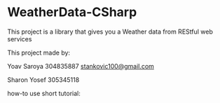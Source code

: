 # WeatherData-CSharp
This project is a library that gives you a Weather data from REStful web services

This project made by:

Yoav Saroya 304835887 stankovic100@gmail.com

Sharon Yosef 305345118 

how-to use short tutorial: 
